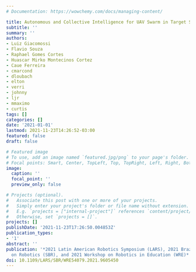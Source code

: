 ```yaml
---
# Documentation: https://wowchemy.com/docs/managing-content/

title: Autonomous and Collective Intelligence for UAV Swarm in Target Search Scenario
subtitle: ''
summary: ''
authors:
- Luiz Giacomossi
- Flavio Souza
- Raphael Gomes Cortes
- Huascar Mirko Montecinos Cortez
- Caue Ferreira
- cmarcond
- dloubach
- elton
- verri
- johnny
- ljr
- mmaximo
- curtis
tags: []
categories: []
date: '2021-01-01'
lastmod: 2021-11-23T14:26:52-03:00
featured: false
draft: false

# Featured image
# To use, add an image named `featured.jpg/png` to your page's folder.
# Focal points: Smart, Center, TopLeft, Top, TopRight, Left, Right, BottomLeft, Bottom, BottomRight.
image:
  caption: ''
  focal_point: ''
  preview_only: false

# Projects (optional).
#   Associate this post with one or more of your projects.
#   Simply enter your project's folder or file name without extension.
#   E.g. `projects = ["internal-project"]` references `content/project/deep-learning/index.md`.
#   Otherwise, set `projects = []`.
projects: []
publishDate: '2021-11-23T17:26:50.004853Z'
publication_types:
- '1'
abstract: ''
publication: '*2021 Latin American Robotics Symposium (LARS), 2021 Brazilian Symposium
  on Robotics (SBR), and 2021 Workshop on Robotics in Education (WRE)*'
doi: 10.1109/LARS/SBR/WRE54079.2021.9605450
---
```

